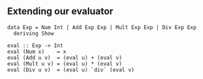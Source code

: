 ## Extending our evaluator

``` {.haskell .literate}
data Exp = Num Int | Add Exp Exp | Mult Exp Exp | Div Exp Exp
  deriving Show

eval :: Exp -> Int
eval (Num x)    = x
eval (Add u v)  = (eval u) + (eval v)
eval (Mult u v) = (eval u) * (eval v)
eval (Div u v)  = (eval u) `div` (eval v)
```
